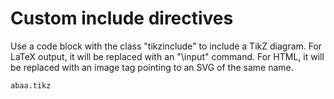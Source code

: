 
# Custom include directives

Use a code block with the class "tikzinclude" to include a TikZ diagram. For LaTeX output, it will be replaced with an "\\input" command. For HTML, it will be replaced with an image tag pointing to an SVG of the same name.

~~~ include-tikz
abaa.tikz
~~~

